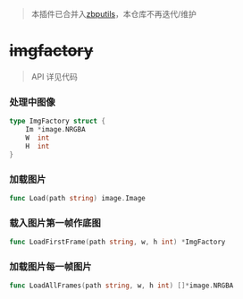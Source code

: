 > 本插件已合并入[zbputils](https://github.com/FloatTech/zbputils)，本仓库不再迭代/维护

# ~~imgfactory~~

> API 详见代码

### 处理中图像
```go
type ImgFactory struct {
	Im *image.NRGBA
	W  int
	H  int
}
```

### 加载图片
```go
func Load(path string) image.Image
```

### 载入图片第一帧作底图
```go
func LoadFirstFrame(path string, w, h int) *ImgFactory
```

### 加载图片每一帧图片
```go
func LoadAllFrames(path string, w, h int) []*image.NRGBA
```
